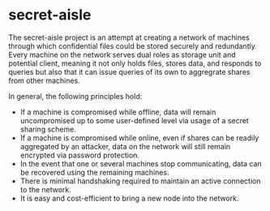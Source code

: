 # secret-aisle

The secret-aisle project is an attempt at creating
a network of machines through which confidential files could be
stored securely and redundantly. Every machine on the network
serves dual roles as storage unit and potential client, 
meaning it not only holds files, stores data, and responds
to queries but also that it can issue queries of its own to
aggregrate shares from other machines.

In general, the following principles hold:

* If a machine is compromised while offline, data will remain 
uncompromised up to some user-defined level via usage of a 
secret sharing scheme.
* If a machine is compromised while online, even if shares can 
be readily aggregated by an attacker, data on the network
will still remain encrypted via password protection.
* In the event that one or several machines stop communicating, 
data can be recovered using the remaining machines.
* There is minimal handshaking required to maintain an active 
connection to the network.
* It is easy and cost-efficient to bring a new node into the 
network.
